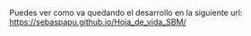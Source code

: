 Puedes ver como va quedando el desarrollo en la siguiente url:
https://sebaspapu.github.io/Hoja_de_vida_SBM/
